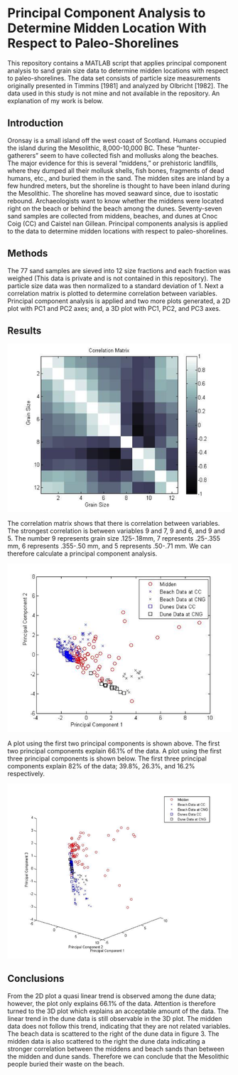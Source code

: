 # Principal Component Analysis to Determine Midden Location With Respect to Paleo-Shorelines
This repository contains a MATLAB script that applies principal component analysis to sand grain size data to determine midden locations with respect to paleo-shorelines. The data set consists of particle size measurements originally presented in Timmins [1981] and analyzed by Olbricht [1982]. The data used in this study is not mine and not available in the repository. An explanation of my work is below.

## Introduction
Oronsay is a small island off the west coast of Scotland. Humans occupied the island during the Mesolithic, 8,000-10,000 BC.  These “hunter-gatherers” seem to have collected fish and mollusks along the beaches.  The major evidence for this is several “middens,” or prehistoric landfills, where they dumped all their mollusk shells, fish bones, fragments of dead humans, etc., and buried them in the sand.  The midden sites are inland by a few hundred meters, but the shoreline is thought to have been inland during the Mesolithic. The shoreline has moved seaward since, due to isostatic rebound. Archaeologists want to know whether the middens were located right on the beach or behind the beach among the dunes. Seventy-seven sand samples are collected from middens, beaches, and dunes at Cnoc Coig (CC) and Caistel nan Gillean. Principal components analysis is applied to the data to determine midden locations with respect to paleo-shorelines. 

## Methods
The 77 sand samples are sieved into 12 size fractions and each fraction was weighed (This data is private and is not contained in this repository). The particle size data was then normalized to a standard deviation of 1. Next a correlation matrix is plotted to determine correlation between variables. Principal component analysis is applied and two more plots generated, a 2D plot with PC1 and PC2 axes; and, a 3D plot with PC1, PC2, and PC3 axes. 

## Results
![Correlation Matrix](Images/CorrelationMatrix.png)

The correlation matrix shows that there is correlation between variables. The strongest correlation is between variables 9 and 7, 9 and 6, and 9 and 5. The number 9 represents grain size .125-.18mm, 7 represents .25-.355 mm, 6 represents .355-.50 mm, and 5 represents .50-.71 mm. We can therefore calculate a principal component analysis. 

![PC1 and PC2](Images/PC1andPC2.png)

A plot using the first two principal components is shown above. The first two principal components explain 66.1% of the data. A plot using the first three principal components is shown below.  The first three principal components explain 82% of the data; 39.8%, 26.3%, and 16.2% respectively.

![PC1,PC2andPC3](Images/PC1PC2andPC3.png)

## Conclusions
From the 2D plot a quasi linear trend is observed among the dune data; however, the plot only explains 66.1% of the data. Attention is therefore turned to the 3D plot which explains an acceptable amount of the data. The linear trend in the dune data is still observable in the 3D plot. The midden data does not follow this trend, indicating that they are not related variables. The beach data is scattered to the right of the dune data in figure 3. The midden data is also scattered to the right the dune data indicating a stronger correlation between the middens and beach sands than between the midden and dune sands. Therefore we can conclude that the Mesolithic people buried their waste on the beach.
